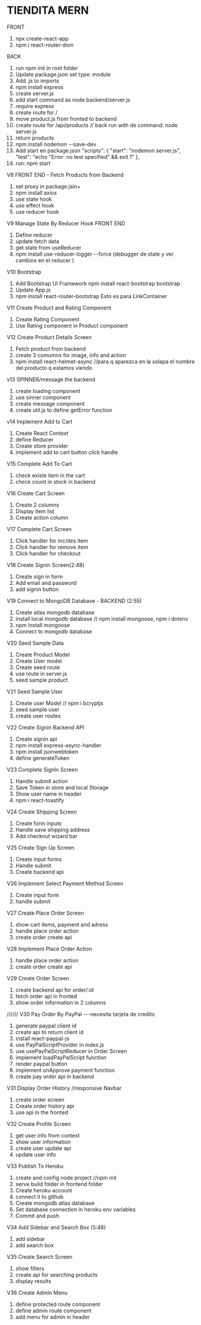 # TIENDITA MERN

FRONT

1. npx create-react-app
2. npm i react-router-dom

BACK

1. run npm init in root folder
2. Update package.json set type: module
3. Add .js to imports
4. npm install express
5. create server.js
6. add start command as node backend/server.js
7. require express
8. create route for /
9. move product.js from fronted to backend
10. create route for /api/products // back run with de command: node server.js
11. return products
12. npm install nodemon --save-dev
13. Add start en package.json
    "scripts": {
    "start": "nodemon server.js",
    "test": "echo \"Error: no test specified\" && exit 1"
    },
14. run: npm start

V8 FRONT END - Fetch Products from Backend

1. set proxy in package.jsin+
2. npm install axios
3. use state hook
4. use effect hook
5. use reducer hook

V9 Manage State By Reducer Hook FRONT END

1. Define reducer
2. update fetch data
3. get state from useReducer
4. npm install use-reducer-logger --force (debugger de state y ver cambios en el reducer )

V10 Bootstrap

1. Add Bootstrap UI Framework npm install react-bootstrap bootstrap
2. Update App.js
3. npm install react-router-bootstrap Esto es para LinkContainer

V11 Create Product and Rating Component

1. Create Rating Component
2. Use Rating component in Product component

V12 Create Product Details Screen

1. Fetch product from backend
2. create 3 comumns for image, info and action
3. npm install react-helmet-async //para q aparezca en la solapa el nombre del producto q estamos viendo

v13 SPINNER/message the backend

1. create loading component
2. use sinner component
3. create message component
4. create util.js to define getError function

v14 Implement Add to Cart

1. Create React Context
2. define Reducer
3. Create store provider
4. implement add to cart button click handle

V15 Complete Add To Cart

1. check existe item in the cart
2. check count in stock in backend

V16 Create Cart Screen

1. Create 2 columns
2. Display item list
3. Create action column

V17 Complete Cart Screen

1. Click handler for inc/des item
2. Click handler for remove item
3. Click handler for checkout

V18 Create Signin Screen(2:48)

1. Create sign in form
2. Add email and password
3. add signin button

V19 Connect to MongoDB Database - BACKEND (2:55)

1. Create atlas mongodb database
2. install local mongodb database // npm install mongoose, npm i dotenv
3. npm install mongoose
4. Connect to mongodb database

V20 Seed Sample Data

1. Create Product Model
2. Create User model
3. Create seed route
4. use route in server.js
5. seed sample product

V21 Seed Sample User

1. Create user Model // npm i bcryptjs
2. seed sample user
3. create user routes

V22 Create Signin Backend API

1. Create signin api
2. npm install express-async-handler
3. npm install jsonwebtoken
4. define generateToken

V23 Complete SignIn Screen

1. Handle submit action
2. Save Token in store and local Storage
3. Show user name in header
4. npm i react-toastify

V24 Create Shipping Screen

1. Create form inputs
2. Handle save shipping address
3. Add checkout wizard bar

V25 Create Sign Up Screen

1. Create input forms
2. Handle submit
3. Create backend api

V26 Implement Select Payment Method Screen

1. Create input form
2. handle submit

V27 Create Place Order Screen

1. show cart items, payment and adress
2. handle place order action
3. create order create api

V28 Implement Place Order Action

1. handle place order action
2. create order create api

V29 Create Order Screen

1. create backend api for order/:id
2. fetch order api in fronted
3. show order information in 2 columns

////// V30 Pay Order By PayPal ---necesita tarjeta de credito

1. generate paypal client id
2. create api to return client id
3. install react-paypal-js
4. use PayPalScriptProvider in index.js
5. use usePayPalScriptReducer in Order Screen
6. implement loadPayPalScript function
7. render paypal button
8. implement onApprove payment function
9. create pay order api in backend

V31 Display Order History //responsive Navbar

1. create order screen
2. Create order history api
3. use api in the fronted

V32 Create Profile Screen

1. get user info from context
2. show user information
3. create user update api
4. update user info

V33 Publish To Heroku

1. create and config node project //npm init
2. serve build folder in frontend folder
3. Create heroku account
4. connect it to github
5. Create mongodb atlas database
6. Set database connection in heroku env variables
7. Commit and push

V34 Add Sidebar and Search Box (5:48)

1. add sidebar
2. add search box

V35 Create Search Screen

1. show filters
2. create api for searching products
3. display results

V36 Create Admin Menu

1. define protected route component
2. define admin route component
3. add menu for admin in header
